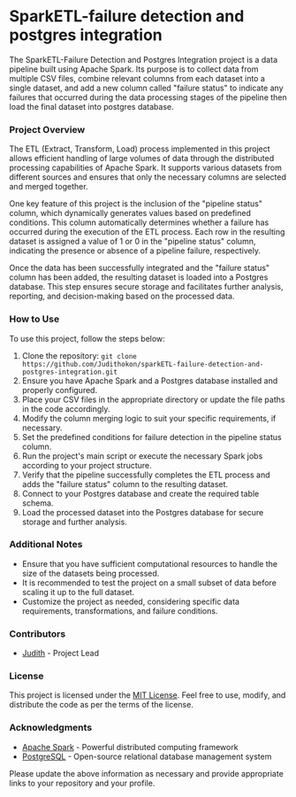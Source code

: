 # SparkETL-failure detection and postgres integration

The SparkETL-Failure Detection and Postgres Integration project is a data pipeline built using Apache Spark. Its purpose is to collect data from multiple CSV files, combine relevant columns from each dataset into a single dataset, and add a new column called "failure status" to indicate any failures that occurred during the data processing stages of the pipeline then load the final dataset into postgres database.

### Project Overview
The ETL (Extract, Transform, Load) process implemented in this project allows efficient handling of large volumes of data through the distributed processing capabilities of Apache Spark. It supports various datasets from different sources and ensures that only the necessary columns are selected and merged together.

One key feature of this project is the inclusion of the "pipeline status" column, which dynamically generates values based on predefined conditions. This column automatically determines whether a failure has occurred during the execution of the ETL process. Each row in the resulting dataset is assigned a value of 1 or 0 in the "pipeline status" column, indicating the presence or absence of a pipeline failure, respectively.

Once the data has been successfully integrated and the "failure status" column has been added, the resulting dataset is loaded into a Postgres database. This step ensures secure storage and facilitates further analysis, reporting, and decision-making based on the processed data.

### How to Use
To use this project, follow the steps below:

1. Clone the repository: `git clone https://github.com/Judithokon/sparkETL-failure-detection-and-postgres-integration.git`
2. Ensure you have Apache Spark and a Postgres database installed and properly configured.
3. Place your CSV files in the appropriate directory or update the file paths in the code accordingly.
4. Modify the column merging logic to suit your specific requirements, if necessary.
5. Set the predefined conditions for failure detection in the pipeline status column.
6. Run the project's main script or execute the necessary Spark jobs according to your project structure.
7. Verify that the pipeline successfully completes the ETL process and adds the "failure status" column to the resulting dataset.
8. Connect to your Postgres database and create the required table schema.
9. Load the processed dataset into the Postgres database for secure storage and further analysis.

### Additional Notes
- Ensure that you have sufficient computational resources to handle the size of the datasets being processed.
- It is recommended to test the project on a small subset of data before scaling it up to the full dataset.
- Customize the project as needed, considering specific data requirements, transformations, and failure conditions.

### Contributors
- [Judith](https://github.com/Judithokon) - Project Lead

### License
This project is licensed under the [MIT License](LICENSE). Feel free to use, modify, and distribute the code as per the terms of the license.

### Acknowledgments
- [Apache Spark](https://spark.apache.org/) - Powerful distributed computing framework
- [PostgreSQL](https://www.postgresql.org/) - Open-source relational database management system

Please update the above information as necessary and provide appropriate links to your repository and your profile.
